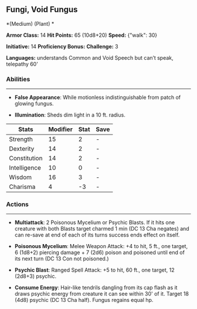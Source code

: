 ## Fungi, Void Fungus
*(Medium) (Plant) *

**Armor Class:** 14
**Hit Points:** 65 (10d8+20)
**Speed:** {"walk": 30}

**Initiative:** 14
**Proficiency Bonus:**
**Challenge:** 3

**Languages:** understands Common and Void Speech but can’t speak, telepathy 60'

### Abilities
 --- 
- **False Appearance**: While motionless indistinguishable from patch of glowing fungus.

- **Illumination**: Sheds dim light in a 10 ft. radius.



| Stats | Modifier | Stat | Save
| ---- | ---- | ---- | ---- |
| Strength | 15 | 2 | - |
| Dexterity | 14 | 2 | - |
| Constitution | 14 | 2 | - |
| Intelligence | 10 | 0 | - |
| Wisdom | 16 | 3 | - |
| Charisma | 4 | -3 | - |

### Actions
 --- 
- **Multiattack**: 2 Poisonous Mycelium or Psychic Blasts. If it hits one creature with both Blasts target charmed 1 min (DC 13 Cha negates) and can re-save at end of each of its turns success ends effect on itself.

- **Poisonous Mycelium**: Melee Weapon Attack: +4 to hit, 5 ft., one target, 6 (1d8+2) piercing damage + 7 (2d6) poison and poisoned until end of its next turn (DC 13 Con not poisoned.)

- **Psychic Blast**: Ranged Spell Attack: +5 to hit, 60 ft., one target, 12 (2d8+3) psychic.

- **Consume Energy**: Hair-like tendrils dangling from its cap flash as it draws psychic energy from creature it can see within 30' of it. Target 18 (4d8) psychic (DC 13 Cha half). Fungus regains equal hp.

